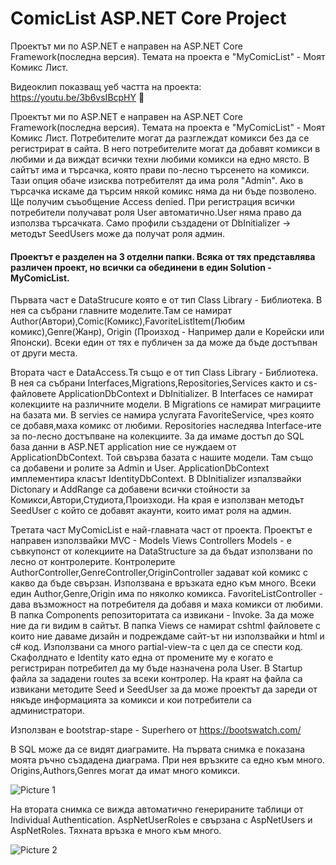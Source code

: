 # ComicList ASP.NET Core Project
Проектът ми по ASP.NET е направен на ASP.NET Core Framework(последна версия).
Темата на проекта е "MyComicList" - Моят Комикс Лист.

Видеоклип показващ уеб частта на проекта: https://youtu.be/3b6vsIBcpHY :cinema:

  Проектът ми по ASP.NET е направен на ASP.NET Core Framework(последна версия). Темата на проекта е "MyComicList" - Моят Комикс Лист.
Потребителите могат да разглеждат комикси без да се регистрират в сайта. В него потребителите могат да добавят комикси в любими и 
да виждат всички техни любими комикси на едно място.
В сайтът има и търсачка, която прави по-лесно търсенето на комикси. Тази опция обаче изисква потребителят да има роля "Admin".
Ако в търсачка искаме да търсим някой комикс няма да ни бъде позволено. Ще получим съъобщение Access denied. 
При регистрация всички потребители получават роля User автоматично.User няма право да използва търсачката.
Само профили създадени от DbInitializer -> методът SeedUsers може да получат роля админ.

####  Проектът е разделен на 3 отделни папки. Всяка от тях представлява различен проект, но всички са обединени в един Solution - MyComicList.

  Първата част е DataStrucure която е от тип Class Library - Библиотека. В нея са събрани главните моделите.Там се намират Author(Автори),Comic(Комикс),FavoriteListItem(Любим комикс),Genre(Жанр),
Origin (Произход - Например дали е Корейски или Японски).
Всеки един от тях е публичен за да може да бъде достъпван от други места.

  Втората част е DataAccess.Тя също е от тип Class Library - Библиотека. В нея са събрани Interfaces,Migrations,Repositories,Services както и cs-файловете ApplicationDbContext и DbInitializer.
В Interfaces се намират колекциите на различните модели. 
В Migrations се намират миграциите на базата ми. 
В servies се намира услугата FavoriteService, чрез която се добавя,маха комикс от любими.
Repositories наследява Interface-ите за по-лесно достъпване на колекциите.
	За да имаме достъп до SQL база данни в ASP.NET application ние се нуждаем от ApplicationDbContext. Той свързва базата с нашите модели. Там също са добавени и ролите за Admin и User. 
ApplicationDbContext имплементира класът IdentityDbContext.
В DbInitializer изпалзвайки Dictonary и AddRange са добавени всички стойности за Комикси,Автори,Студиота,Произходи. На края е използван методът SeedUser с който се добавят акаунти, които
имат роля на админ.

  Третата част MyComicList е най-главната част от проекта. Проектът е направен използвайки MVC - Models Views Controllers 
Models - е съвкупонст от колекциите на DataStructure за да бъдат използвани по лесно от контролерите.
Контролерите AuthorController,GenreController,OriginController задават кой комикс с какво да бъде свързан. Използвана е връзката едно към много.
Всеки един Author,Genre,Origin има по няколко комикса.
FavoriteListController - дава възможност на потребителя да добавя и маха комикси от любими.
  В папка Components репозиторитата са извикани - Invoke. За да може ние да ги видим в сайтът.
В папка Views се намират cshtml файловете с които ние даваме дизайн и подреждаме сайт-ът ни използвайки и html и c# код.
Използвани са много partial-view-та с цел да се спести код. 
  Скафолднато е Identity като една от промените му е когато е регистриран потребител да му бъде назначена рола User.
  В Startup файла за зададени routes за всеки контролер. На краят на файла са извикани методите Seed и SeedUser за да 
може проектът да зареди от някъде информацията за комикси и кои потребители са администратори.

Използван е bootstrap-stape - Superhero от https://bootswatch.com/ 
  
  В SQL може да се видят диаграмите. На първата снимка е показана моята ръчно създадена диаграма. При нея връзките са едно към много.
Origins,Authors,Genres могат да имат много комикси. 

![Picture 1](https://i.imgur.com/PfO54dX.png)

  На втората снимка се вижда автоматично генерираните таблици от Individual Authentication. AspNetUserRoles е свързана с AspNetUsers и 
AspNetRoles. Тяхната връзка е много към много.

![Picture 2](https://i.imgur.com/aRDeVLX.png)

